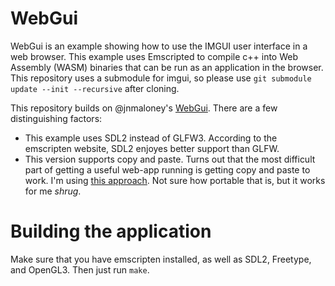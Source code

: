 # WebGui
WebGui is an example showing how to use the IMGUI user interface in a web browser. This example uses Emscripted to compile c++ into Web Assembly (WASM) binaries that can be run as an application in the browser.
This repository uses a submodule for imgui, so please use `git submodule update --init --recursive` after cloning.

This repository builds on @jnmaloney's [WebGui](https://github.com/jnmaloney/WebGui). There are a few distinguishing factors:
 * This example uses SDL2 instead of GLFW3. According to the emscripten website, SDL2 enjoyes better support than GLFW.
 * This version supports copy and paste. Turns out that the most difficult part of getting a useful web-app running is getting copy and paste to work. I'm using [this approach](https://github.com/pthom/hello_imgui/issues/3#issuecomment-873401502). Not sure how portable that is, but it works for me *shrug*.

# Building the application
Make sure that you have emscripten installed, as well as SDL2, Freetype, and OpenGL3. Then just run `make`.